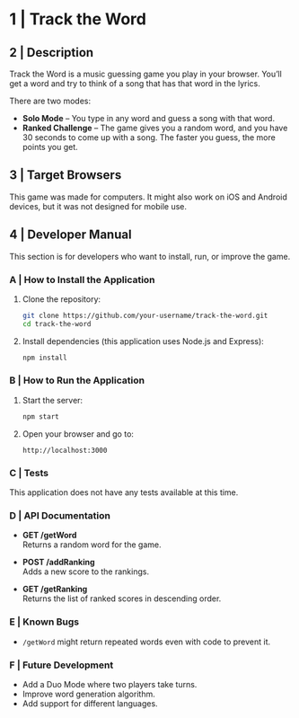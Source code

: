 # 1 | Track the Word

## 2 | Description

Track the Word is a music guessing game you play in your browser. You’ll get a word and try to think of a song that has that word in the lyrics.

There are two modes:
- **Solo Mode** – You type in any word and guess a song with that word.
- **Ranked Challenge** – The game gives you a random word, and you have 30 seconds to come up with a song. The faster you guess, the more points you get.

## 3 | Target Browsers

This game was made for computers. It might also work on iOS and Android devices, but it was not designed for mobile use.

## 4 | Developer Manual

This section is for developers who want to install, run, or improve the game.

### A | How to Install the Application

1. Clone the repository:
   ```bash
   git clone https://github.com/your-username/track-the-word.git
   cd track-the-word
   ```

2. Install dependencies (this application uses Node.js and Express):
   ```bash
   npm install
   ```

### B | How to Run the Application

1. Start the server:
   ```bash
   npm start
   ```

2. Open your browser and go to:
   ```
   http://localhost:3000
   ```

### C | Tests

This application does not have any tests available at this time.

### D | API Documentation

- **GET /getWord**  
  Returns a random word for the game.

- **POST /addRanking**  
  Adds a new score to the rankings.

- **GET /getRanking**  
  Returns the list of ranked scores in descending order.

### E | Known Bugs

- `/getWord` might return repeated words even with code to prevent it.

### F | Future Development

- Add a Duo Mode where two players take turns.  
- Improve word generation algorithm.  
- Add support for different languages.